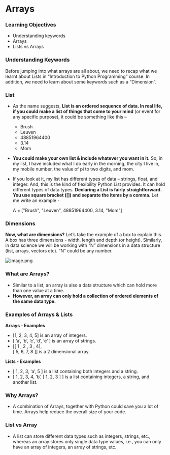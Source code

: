 # Arrays

### Learning Objectives

* Understanding keywords
* Arrays
* Lists vs Arrays

### Understanding Keywords

Before jumping into what arrays are all about, we need to recap what we learnt about Lists in “Introduction to Python Programming” course. In addition, we need to learn about some keywords such as a “Dimension”.

### List

* As the name suggests, **List is an ordered sequence of data. In real life, if you could make a list of things that come to your mind** (or event for any specific purpose), it could be something like this –
  * Brush
  * Leuven
  * 48851964400
  * 3.14
  * Mom
* **You could make your own list & include whatever you want in it.** So, in my list, I have included what I do early in the morning, the city I live in, my mobile number, the value of pi to two digits, and mom.
*   If you look at it, my list has different types of data – strings, float, and integer. And, this is the kind of flexibility Python List provides. It can hold different types of data types. **Declaring a List is fairly** **straightforward. You use square bracket (\[]) and separate the items by a comma.** Let me write an example - 

    A = \["Brush", "Leuven", 48851964400, 3.14, "Mom"]

### Dimensions

**Now, what are dimensions?** Let’s take the example of a box to explain this. A box has three dimensions - width, length and depth (or height). Similarly, in data science we will be working with “N” dimensions in a data structure (list, arrays, vectors etc). “N” could be any number.

![image.png](https://dphi-live.s3.amazonaws.com/media_uploads/image_830f0e57f72e4069934a6c31dbbefdc4.png)

### What are Arrays?

* Similar to a list, an array is also a data structure which can hold more than one value at a time.
* **However, an array can only hold a collection of ordered elements of the same data type.**

### Examples of Arrays & Lists

**Arrays - Examples**

* \[1, 2, 3, 4, 5] is an array of integers.
* \[ ‘a’, ‘b’, ‘c’, ‘d’, ‘e’ ] is an array of strings.
* \[\[ 1 , 2 , 3 , 4],\
     \[ 5, 6, 7, 8 ]] is a 2 dimensional array.

**Lists - Examples**

* \[ 1, 2, 3, ‘a’, 5 ] is a list containing both integers and a string.
* \[ 1, 2, 3, 4, ‘b’, \[ 1, 2, 3 ] ] is a list containing integers, a string, and another list.

### Why Arrays?

* A combination of Arrays, together with Python could save you a lot of time. Arrays help reduce the overall size of your code.

### List vs Array

* A list can store different data types such as integers, strings, etc., whereas an array stores only single data type values, i.e., you can only have an array of integers, an array of strings, etc.